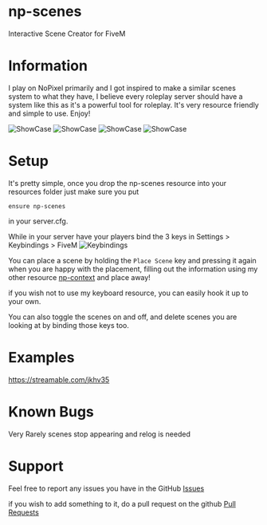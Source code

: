 # np-scenes
Interactive Scene Creator for FiveM


# Information
I play on NoPixel primarily and I got inspired to make a similar scenes system to what they have, I believe every roleplay server should have a system like this as it's a powerful tool for roleplay. It's very resource friendly and simple to use. Enjoy!

![ShowCase](https://lithi.io/file/48gt.png)
![ShowCase](https://lithi.io/file/fA7I.jpg)
![ShowCase](https://lithi.io/file/K7OE.png)
![ShowCase](https://i.imgur.com/11vgo0L.png)


# Setup
It's pretty simple, once you drop the np-scenes resource into your resources folder just make sure you put

`ensure np-scenes`

in your server.cfg.

While in your server have your players bind the 3 keys in Settings > Keybindings > FiveM
![Keybindings](https://lithi.io/file/PGJj.png)


You can place a scene by holding the `Place Scene` key and pressing it again when you are happy with the placement, filling out the information using my other resource [np-context](https://forum.cfx.re/t/release-standalone-nerohiro-s-keyboard-dynamic-nui-keyboard-input/2506326) and place away!

if you wish not to use my keyboard resource, you can easily hook it up to your own.

You can also toggle the scenes on and off, and delete scenes you are looking at by binding those keys too.

# Examples

https://streamable.com/jkhv35

# Known Bugs
Very Rarely scenes stop appearing and relog is needed

# Support
Feel free to report any issues you have in the GitHub [Issues](https://github.com/nerohiro/np-scenes/issues)

if you wish to add something to it, do a pull request on the github [Pull Requests](https://github.com/nerohiro/np-scenes/pulls)


